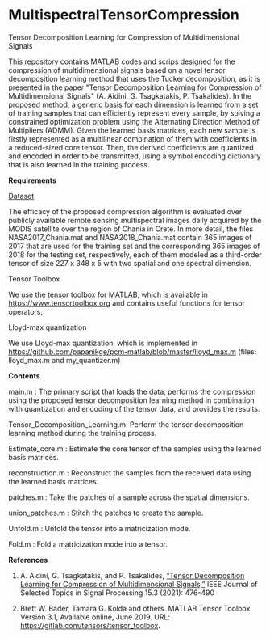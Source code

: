 # MultispectralTensorCompression
Tensor Decomposition Learning for Compression of Multidimensional Signals

This repository contains MATLAB codes and scrips designed for the compression of multidimensional signals 
based on a novel tensor decomposition learning method that uses the Tucker decomposition, as it is presented 
in the paper "Tensor Decomposition Learning for Compression of Multidimensional Signals" (A. Aidini, G. Tsagkatakis, 
P. Tsakalides). In the proposed method, a generic basis for each dimension is learned from a set of training samples
that can efficiently represent every sample, by solving a constrained optimization problem using the Alternating 
Direction Method of Multipliers (ADMM). Given the learned basis matrices, each new sample is firstly represented
as a multilinear combination of them with coefficients in a reduced-sized core tensor. Then, the derived coefficients
are quantized and encoded in order to be transmitted, using a symbol encoding dictionary that is also learned in the
training process.


**Requirements**

[Dataset](https://drive.google.com/drive/folders/1IesESYVA7xNJcvWnKk3l2DrTvx54EcYQ?usp=sharing)

The efficacy of the proposed compression algorithm is evaluated over publicly available remote sensing multispectral
images daily acquired by the MODIS satellite over the region of Chania in Crete. In more detail, the files 
NASA2017_Chania.mat and NASA2018_Chania.mat contain 365 images of 2017 that are used for the training set and the 
corresponding 365 images of 2018 for the testing set, respectively, each of them modeled as a third-order tensor of size
227 x 348 x 5 with two spatial and one spectral dimension.

Tensor Toolbox

We use the tensor toolbox for MATLAB, which is available in https://www.tensortoolbox.org and contains useful 
functions for tensor operators.

Lloyd-max quantization

We use Lloyd-max quantization, which is implemented in https://github.com/papanikge/pcm-matlab/blob/master/lloyd_max.m
(files: lloyd_max.m and my_quantizer.m)


**Contents**

main.m : The primary script that loads the data, performs the compression using the proposed tensor decomposition
learning method in combination with quantization and encoding of the tensor data, and provides the results.

Tensor_Decomposition_Learning.m: Perform the tensor decomposition learning method during the training process.

Estimate_core.m : Estimate the core tensor of the samples using the learned basis matrices.

reconstruction.m : Reconstruct the samples from the received data using the learned basis matrices.

patches.m : Take the patches of a sample across the spatial dimensions.

union_patches.m : Stitch the patches to create the sample.

Unfold.m : Unfold the tensor into a matricization mode.

Fold.m : Fold a matricization mode into a tensor.


**References**

1. A.  Aidini,  G.  Tsagkatakis,  and P.  Tsakalides, [“Tensor Decomposition Learning for Compression of
Multidimensional Signals,”](http://users.ics.forth.gr/~tsakalid/PAPERS/2021-JSTSP.pdf) IEEE Journal of Selected Topics in Signal Processing 15.3 (2021): 476-490

2. Brett W. Bader, Tamara G. Kolda and others. MATLAB Tensor Toolbox Version 3.1, Available online, June 2019.
URL: https://gitlab.com/tensors/tensor_toolbox.
